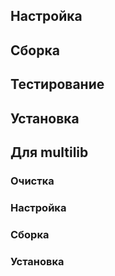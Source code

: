 <pkg :name="'util-linux'" instsize showsbu2></pkg>
## Настройка
<package-script :package="'util-linux'" :type="'configure-systemd'"></package-script>

## Сборка
<package-script :package="'util-linux'" :type="'build-systemd'"></package-script>

## Тестирование
<package-script :package="'util-linux'" :type="'test-systemd'"></package-script>

## Установка
<package-script :package="'util-linux'" :type="'install-systemd'"></package-script>
 
## Для multilib

### Очистка

<package-script :package="'util-linux'" :type="'multi_prepare-systemd'"></package-script>

### Настройка
<package-script :package="'util-linux'" :type="'multi_configure-systemd'"></package-script>

### Сборка 
<package-script :package="'util-linux'" :type="'multi_build-systemd'"></package-script>

### Установка
<package-script :package="'util-linux'" :type="'multi_install-systemd'"></package-script>

<script>
	new Vue({ el: '#main' })
</script> 
